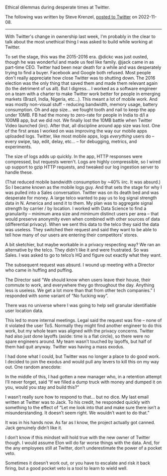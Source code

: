 Ethical dilemmas during desperate times at Twitter.

The following was written by Steve Krenzel, [posted to Twitter](https://twitter.com/stevekrenzel/status/1589700721121058817) on 2022-11-08.

---

 With Twitter's change in ownership last week, I'm probably in the clear to talk about the most unethical thing I was asked to build while working at Twitter.

To set the stage, this was the 2015-2016 era. @dickc was just ousted, though he was wonderful and made us feel like family. @jack came in as part-time CEO. Twitter had been near death for a while and was desperately trying to find a buyer. Facebook and Google both refused.
Most people don't really appreciate how close Twitter was to shutting down. The 2016 election was the only thing that saved them and made them relevant again (to the detriment of us all). But I digress...
I worked as a software engineer on a team with a charter to make Twitter work better for people in emerging markets (Brazil, India, Nigeria, etc...). This meant a lot of mobile work. And was mostly non-visual stuff - reducing bandwidth, memory usage, battery consumption.
Oh and app size... we fought tooth and nail to keep the app under 10MB. FB had the money to zero-rate for people in India to d/l a 100MB app, but we did not. We finally lost the 10MB battle when Twitter Video launched (iirc). After that, all discipline around app size was lost.
One of the first areas I worked on was improving the way our mobile apps uploaded logs. Twitter, like most mobile apps, logs *everything* users do – every swipe, tap, edit, delay, etc… – for debugging, metrics, and experiments.

The size of logs adds up quickly.
In the app, HTTP responses were compressed, but requests weren't. Logs are highly compressible, so I wired up support to gzip HTTP requests, and tweaked our log ingestion server to handle these.

(That reduced mobile bandwidth consumption by ~40% iirc. It was absurd.)
So I became known as the mobile logs guy. And that sets the stage for why I was pulled into a Sales conversation. Twitter was on its death bed and was desperate for money. A large telco wanted to pay us to log signal strength data in N. America and send it to them.
My plan was to aggregate signal strength by carrier / by location. I worked with Data Science to find a granularity – minimum area size and minimum distinct users per area – that would preserve anonymity even when combined with other sources of data (differential privacy).
When we sent this data to the telco they said the data was useless. They switched their request and said they want to be able to tell how many of our users are entering their competitors’ stores.

A bit sketchier, but maybe workable in a privacy respecting way?
We ran an alternative by the telco. They didn’t like it and were frustrated. So was Sales. I was asked to go to telco’s HQ and figure out exactly what they want.

The subsequent request was absurd.
I wound up meeting with a Director who came in huffing and puffing.

The Director said “We should know when users leave their house, their commute to work, and everywhere they go throughout the day. Anything less is useless. We get a lot more than that from other tech companies.”
I responded with some variant of “No fucking way”.

There was no universe where I was going to help sell granular identifiable user location data.

This led to more internal meetings. Legal said the request was fine – none of it violated the user ToS.
Normally they might find another engineer to do this work, but my whole team was aligned with the privacy concerns. Twitter had also just done layoffs (aside: time is a flat circle), so there were no spare engineers around.
My team wasn’t touched by layoffs, but half of them had quit anyway. Twitter was having a mass exodus.

I had done what I could, but Twitter was no longer a place to do good work. I decided to join the exodus and would pull any levers to kill this on my way out.
One random anecdote:

In the middle of this, I had gotten a new manager who, in a retention attempt I’ll never forget, said “If we filled a dump truck with money and dumped it on you, would you stay and build this?”

I wasn’t really sure how to respond to that… but no dice.
My last email written at Twitter was to Jack. To his credit, he responded quickly with something to the effect of “Let me look into that and make sure there isn’t a misunderstanding. It doesn’t seem right. We wouldn’t want to do that.”

It was in his hands now.
As far as I know, the project actually got canned. Jack genuinely didn’t like it.

I don’t know if this mindset will hold true with the new owner of Twitter though. I would assume Elon will do far worse things with the data.
And, for the any employees still at Twitter, don’t underestimate the power of a pocket veto.

Sometimes it doesn’t work out, or you have to escalate and risk it back firing, but a good pocket veto is a tool to learn to wield well. 
